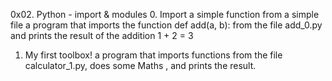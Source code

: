 0x02. Python - import & modules
0. Import a simple function from a simple file
a program that imports the function def add(a, b): from the file add_0.py and
 prints the result of the addition 1 + 2 = 3

1. My first toolbox!
a program that imports functions from the file calculator_1.py, does some Maths
, and prints the result.